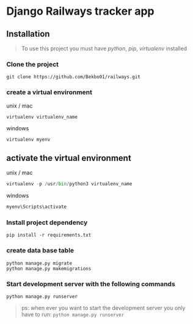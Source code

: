 # Django Railways tracker app

## Installation

> To use this project you must have *python*,  *pip*, *virtualenv* installed

### Clone the project

```git
git clone https://github.com/Bekbo01/railways.git
```

### create a virtual environment

unix / mac

```pyhton
virtualenv virtualenv_name
```

windows

```pyhton
virtualenv myenv
```

## activate the virtual environment
unix / mac

``` python
virtualenv -p /usr/bin/python3 virtualenv_name
```

windows

``` python
myenv\Scripts\activate
```



### Install project dependency

``` console
pip install -r requirements.txt
```

### create data base table 

```` console
python manage.py migrate
python manage.py makemigrations
````

### Start development server with the following commands

```` console
python manage.py runserver
````

> ps: when ever you want to start the development server you only have to run: ```` python manage.py runserver ````





